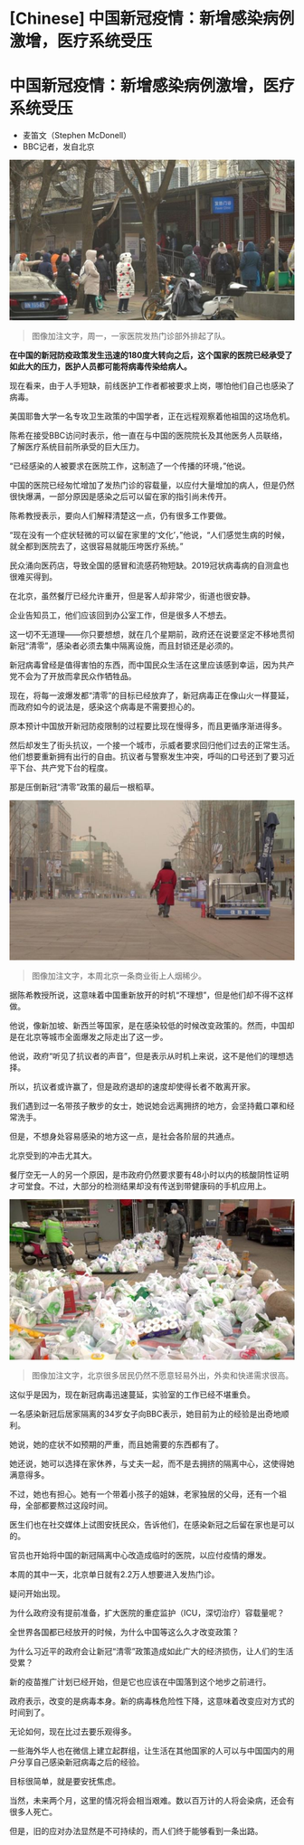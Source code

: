 # [Chinese] 中国新冠疫情：新增感染病例激增，医疗系统受压

#  中国新冠疫情：新增感染病例激增，医疗系统受压

  * 麦笛文（Stephen McDonell） 
  * BBC记者，发自北京 



![周一，一家医院发热门诊部外排起了队。](_127985522_queueforafeverclinic.jpg)

> 图像加注文字，周一，一家医院发热门诊部外排起了队。

**在中国的新冠防疫政策发生迅速的180度大转向之后，这个国家的医院已经承受了如此大的压力，医护人员都可能将病毒传染给病人。**

现在看来，由于人手短缺，前线医护工作者都被要求上岗，哪怕他们自己也感染了病毒。

美国耶鲁大学一名专攻卫生政策的中国学者，正在远程观察着他祖国的这场危机。

陈希在接受BBC访问时表示，他一直在与中国的医院院长及其他医务人员联络，了解医疗系统目前所承受的巨大压力。

“已经感染的人被要求在医院工作，这制造了一个传播的环境，”他说。


中国的医院已经匆忙增加了发热门诊的容载量，以应付大量增加的病人，但是仍然很快爆满，一部分原因是感染之后可以留在家的指引尚未传开。

陈希教授表示，要向人们解释清楚这一点，仍有很多工作要做。

“现在没有一个症状轻微的可以留在家里的‘文化’，”他说，“人们感觉生病的时候，就全都到医院去了，这很容易就能压垮医疗系统。”

民众涌向医药店，导致全国的感冒和流感药物短缺。2019冠状病毒病的自测盒也很难买得到。

在北京，虽然餐厅已经允许重开，但是客人却非常少，街道也很安静。

企业告知员工，他们应该回到办公室工作，但是很多人不想去。

这一切不无道理——你只要想想，就在几个星期前，政府还在说要坚定不移地贯彻新冠“清零”，感染者必须去集中隔离设施，而且封锁还是必须的。

新冠病毒曾经是值得害怕的东西，而中国民众生活在这里应该感到幸运，因为共产党不会为了开放而拿民众作牺牲品。

现在，将每一波爆发都“清零”的目标已经放弃了，新冠病毒正在像山火一样蔓延，而政府如今的说法是，感染这个病毒是不需要担心的。

原本预计中国放开新冠防疫限制的过程要比现在慢得多，而且更循序渐进得多。

然后却发生了街头抗议，一个接一个城市，示威者要求回归他们过去的正常生活。他们想要重新拥有出行的自由。抗议者与警察发生冲突，呼叫的口号还到了要习近平下台、共产党下台的程度。

那是压倒新冠“清零”政策的最后一根稻草。

![一名身穿红色外套的保安走过北京一条空无一人的购物街。](_127985524_emptyshoppingstreet.jpg)

> 图像加注文字，本周北京一条商业街上人烟稀少。

据陈希教授所说，这意味着中国重新放开的时机“不理想”，但是他们却不得不这样做。

他说，像新加坡、新西兰等国家，是在感染较低的时候改变政策的。然而，中国却是在北京等城市全面爆发之际走出了这一步。

他说，政府“听见了抗议者的声音”，但是表示从时机上来说，这不是他们的理想选择。

所以，抗议者或许赢了，但是政府退却的速度却使得长者不敢离开家。

我们遇到过一名带孩子散步的女士，她说她会远离拥挤的地方，会坚持戴口罩和经常洗手。

但是，不想身处容易感染的地方这一点，是社会各阶层的共通点。

北京受到的冲击尤其大。

餐厅空无一人的另一个原因，是市政府仍然要求要有48小时以内的核酸阴性证明才可堂食。不过，大部分的检测结果却没有传送到带健康码的手机应用上。

![北京一家商店外的地上堆满了杂货，等待送货员。](_127985572_deliveryofsupplies.jpg)

> 图像加注文字，北京很多居民仍然不愿意轻易外出，外卖和快递需求很高。

这似乎是因为，现在新冠病毒迅速蔓延，实验室的工作已经不堪重负。

一名感染新冠后居家隔离的34岁女子向BBC表示，她目前为止的经验是出奇地顺利。

她说，她的症状不如预期的严重，而且她需要的东西都有了。

她还说，她可以选择在家休养，与丈夫一起，而不是去拥挤的隔离中心，这使得她满意得多。

不过，她也有担心。她有一个带着小孩子的姐妹，老家独居的父母，还有一个祖母，全部都要熬过这段时间。

医生们也在社交媒体上试图安抚民众，告诉他们，在感染新冠之后留在家也是可以的。

官员也开始将中国的新冠隔离中心改造成临时的医院，以应付疫情的爆发。

本周的其中一天，北京单日就有2.2万人想要进入发热门诊。

疑问开始出现。

为什么政府没有提前准备，扩大医院的重症监护（ICU，深切治疗）容载量呢？

全世界各国都已经放开的时候，为什么中国等这么久才改变政策？

为什么习近平的政府会让新冠“清零”政策造成如此广大的经济损伤，让人们的生活受累？

新的疫苗推广计划已经开始，但是它也应该在中国落到这个地步之前进行。

政府表示，改变的是病毒本身。新的病毒株危险性下降，这意味着改变应对方式的时间到了。

无论如何，现在比过去要乐观得多。

一些海外华人也在微信上建立起群组，让生活在其他国家的人可以与中国国内的用户分享自己感染新冠病毒之后的经验。

目标很简单，就是要安抚焦虑。

当然，未来两个月，这里的情况将会相当艰难。数以百万计的人将会染病，还会有很多人死亡。

但是，旧的应对办法显然是不可持续的，而人们终于能够看到一条出路。



